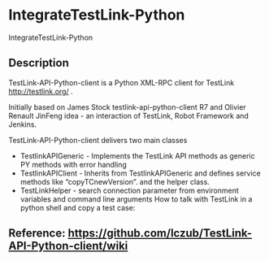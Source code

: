 # IntegrateTestLink-Python
IntegrateTestLink-Python

## Description
TestLink-API-Python-client is a Python XML-RPC client for TestLink http://testlink.org/ .

Initially based on James Stock testlink-api-python-client R7 and Olivier Renault JinFeng idea - an interaction of TestLink, Robot Framework and Jenkins.

TestLink-API-Python-client delivers two main classes

- TestlinkAPIGeneric - Implements the TestLink API methods as generic PY methods with error handling
- TestlinkAPIClient - Inherits from TestlinkAPIGeneric and defines service methods like “copyTCnewVersion”.
and the helper class.
- TestLinkHelper - search connection parameter from environment variables and command line arguments
How to talk with TestLink in a python shell and copy a test case:

## Reference: https://github.com/lczub/TestLink-API-Python-client/wiki
